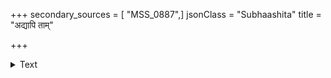 +++
secondary_sources = [ "MSS_0887",]
jsonClass = "Subhaashita"
title = "अद्यापि ताम्"

+++

<details><summary>Text</summary>

अद्यापि तां कनककङ्कणभूषिताग्र- हस्तां च वक्त्रकमलेन सुनिर्जितेन्दुम्।  
लीलावर्तीं सुरतखेदनिमीलिताक्षीं ध्यायामि चेतसि मदाकुललालसाङ्गीम्॥
</details>
